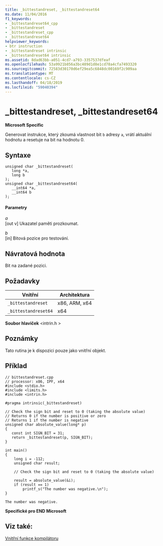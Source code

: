 ```yaml
---
title: _bittestandreset, _bittestandreset64
ms.date: 11/04/2016
f1_keywords:
- _bittestandreset64_cpp
- _bittestandreset
- _bittestandreset_cpp
- _bittestandreset64
helpviewer_keywords:
- btr instruction
- _bittestandreset intrinsic
- _bittestandreset64 intrinsic
ms.assetid: 8dad63bb-a051-4cd7-a793-3357537dfeaf
ms.openlocfilehash: 53a9921b856a3bc489d1d8e1cd78a4cfa7493320
ms.sourcegitcommit: 72583d30170d6ef29ea5c6848dc00169f2c909aa
ms.translationtype: MT
ms.contentlocale: cs-CZ
ms.lasthandoff: 04/18/2019
ms.locfileid: "59040394"
---
```

# <a name="bittestandreset-bittestandreset64"></a>_bittestandreset, _bittestandreset64

**Microsoft Specific**

Generovat instrukce, který zkoumá vlastnost bit `b` adresy `a`, vrátí aktuální hodnotu a resetuje na bit na hodnotu 0.

## <a name="syntax"></a>Syntaxe

```
unsigned char _bittestandreset(
   long *a,
   long b
);
unsigned char _bittestandreset64(
   __int64 *a,
   __int64 b
);
```

#### <a name="parameters"></a>Parametry

*a*<br/>
[out v] Ukazatel paměti prozkoumat.

*b*<br/>
[in] Bitová pozice pro testování.

## <a name="return-value"></a>Návratová hodnota

Bit na zadané pozici.

## <a name="requirements"></a>Požadavky

|Vnitřní|Architektura|
|---------------|------------------|
|`_bittestandreset`|x86, ARM, x64|
|`_bittestandreset64`|x64|

**Soubor hlaviček** \<intrin.h >

## <a name="remarks"></a>Poznámky

Tato rutina je k dispozici pouze jako vnitřní objekt.

## <a name="example"></a>Příklad

```
// bittestandreset.cpp
// processor: x86, IPF, x64
#include <stdio.h>
#include <limits.h>
#include <intrin.h>

#pragma intrinsic(_bittestandreset)

// Check the sign bit and reset to 0 (taking the absolute value)
// Returns 0 if the number is positive or zero
// Returns 1 if the number is negative
unsigned char absolute_value(long* p)
{
   const int SIGN_BIT = 31;
   return _bittestandreset(p, SIGN_BIT);
}

int main()
{
    long i = -112;
    unsigned char result;

    // Check the sign bit and reset to 0 (taking the absolute value)

    result = absolute_value(&i);
    if (result == 1)
        printf_s("The number was negative.\n");
}
```

```Output
The number was negative.
```

**Specifické pro END Microsoft**

## <a name="see-also"></a>Viz také:

[Vnitřní funkce kompilátoru](../intrinsics/compiler-intrinsics.md)